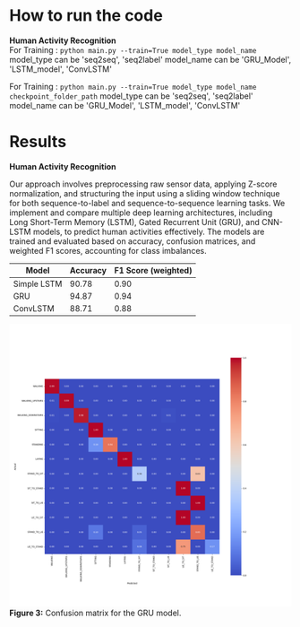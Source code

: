 # How to run the code
**Human Activity Recognition**  
For Training : ```python main.py --train=True model_type model_name```
model_type can be 'seq2seq', 'seq2label'
model_name can be 'GRU_Model', 'LSTM_model', 'ConvLSTM'

For Training : ```python main.py --train=True model_type model_name checkpoint_folder_path```
model_type can be 'seq2seq', 'seq2label'
model_name can be 'GRU_Model', 'LSTM_model', 'ConvLSTM'

# Results

**Human Activity Recognition**

Our approach involves preprocessing raw sensor data, applying Z-score normalization, and structuring the input using a sliding window technique for both sequence-to-label and sequence-to-sequence learning tasks. We implement and compare multiple deep learning architectures, including Long Short-Term Memory (LSTM), Gated Recurrent Unit (GRU), and CNN-LSTM models, to predict human activities effectively. The models are trained and evaluated based on accuracy, confusion matrices, and weighted F1 scores, accounting for class imbalances.

| **Model**    | **Accuracy**| **F1 Score (weighted)** |
|--------------|--------------|------------------------|
| Simple LSTM  | 90.78        |     0.90               |
| GRU          | 94.87        |     0.94               |
| ConvLSTM     | 88.71        |     0.88               |

![Confusion matrix for GRU model](myplot.png)  
**Figure 3:** Confusion matrix for the GRU model.  
